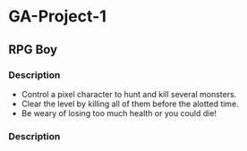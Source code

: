# GA-Project-1
## RPG Boy

### Description
- Control a pixel character to hunt and kill several monsters.
- Clear the level by killing all of them before the alotted time.
- Be weary of losing too much health or you could die!

### Description

